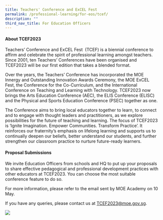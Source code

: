 ```yaml
---
title: Teachers' Conference and ExCEL Fest
permalink: /professional-learning/for-eos/tcef/
description: ""
third_nav_title: For Education Officers
---
```




#### About TCEF2023

Teachers’ Conference and ExCEL Fest  (TCEF) is a biennial conference to affirm and celebrate the spirit of professional learning amongst teachers. Since 2001, ten Teachers’ Conferences have been organised and TCEF2023 will be our first edition that takes a blended format. 

Over the years, the Teachers’ Conference has incorporated the MOE Innergy and Outstanding Innovation Awards Ceremony, the MOE ExCEL Fest, the Conference for the Co-Curriculum, and the International Conference on Teaching and Learning with Technology. TCEF2023 now brings the Arts Education Conference (AEC), the ELIS Conference (ELISC) and the Physical and Sports Education Conference (PSEC) together as one.

The Conference aims to bring local educators together to learn, to connect and to engage with thought leaders and practitioners, as we explore possibilities for the future of teaching and learning. The focus of TCEF2023 is ‘Ignite Imagination. Empower Communities. Transform Practice’. It reinforces our fraternity’s emphasis on lifelong learning and supports us to continually deepen our beliefs, better understand our students, and further strengthen our classroom practice to nurture future-ready learners.

#### Proposal Submissions

We invite Education Officers from schools and HQ to put up your proposals to share effective pedagogical and professional development practices with other educators at TCEF2023. You can choose the most suitable conference feature to do so.

For more information, please refer to the email sent by MOE Academy on 10 May.

If you have any queries, please contact us at [TCEF2023@moe.gov.sg](mailto:TCEF2023@moe.gov.sg).

![](https://staging.d2dfevnwgxersp.amplifyapp.com/images/tcef1.png)